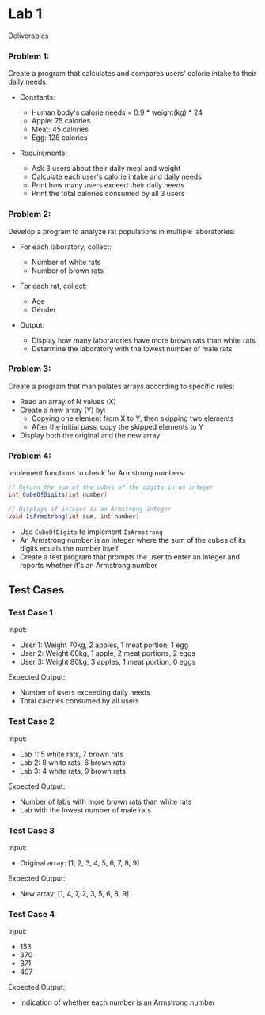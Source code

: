 # Lab 1

Deliverables

### Problem 1:

Create a program that calculates and compares users' calorie intake to their daily needs:

- Constants:
  - Human body's calorie needs = 0.9 * weight(kg) * 24
  - Apple: 75 calories
  - Meat: 45 calories
  - Egg: 128 calories

- Requirements:
  - Ask 3 users about their daily meal and weight
  - Calculate each user's calorie intake and daily needs
  - Print how many users exceed their daily needs
  - Print the total calories consumed by all 3 users

### Problem 2:

Develop a program to analyze rat populations in multiple laboratories:

- For each laboratory, collect:
  - Number of white rats
  - Number of brown rats

- For each rat, collect:
  - Age
  - Gender

- Output:
  - Display how many laboratories have more brown rats than white rats
  - Determine the laboratory with the lowest number of male rats

### Problem 3:

Create a program that manipulates arrays according to specific rules:

- Read an array of N values (X)
- Create a new array (Y) by:
  - Copying one element from X to Y, then skipping two elements
  - After the initial pass, copy the skipped elements to Y
- Display both the original and the new array

### Problem 4:

Implement functions to check for Armstrong numbers:

```csharp
// Return the sum of the cubes of the digits in an integer
int CubeOfDigits(int number)

// Displays if integer is an Armstrong integer
void IsArmstrong(int sum, int number)
```

- Use `CubeOfDigits` to implement `IsArmstrong`
- An Armstrong number is an integer where the sum of the cubes of its digits equals the number itself
- Create a test program that prompts the user to enter an integer and reports whether it's an Armstrong number

## Test Cases

### Test Case 1
Input:
- User 1: Weight 70kg, 2 apples, 1 meat portion, 1 egg
- User 2: Weight 60kg, 1 apple, 2 meat portions, 2 eggs
- User 3: Weight 80kg, 3 apples, 1 meat portion, 0 eggs

Expected Output:
- Number of users exceeding daily needs
- Total calories consumed by all users

### Test Case 2
Input:
- Lab 1: 5 white rats, 7 brown rats
- Lab 2: 8 white rats, 6 brown rats
- Lab 3: 4 white rats, 9 brown rats

Expected Output:
- Number of labs with more brown rats than white rats
- Lab with the lowest number of male rats

### Test Case 3
Input:
- Original array: [1, 2, 3, 4, 5, 6, 7, 8, 9]

Expected Output:
- New array: [1, 4, 7, 2, 3, 5, 6, 8, 9]

### Test Case 4
Input:
- 153
- 370
- 371
- 407

Expected Output:
- Indication of whether each number is an Armstrong number
